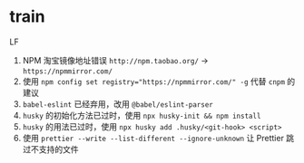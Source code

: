 # train

LF

1. NPM 淘宝镜像地址错误 `http://npm.taobao.org/` -> `https://npmmirror.com/`
1. 使用 `npm config set registry="https://npmmirror.com/" -g` 代替 `cnpm` 的建议
1. `babel-eslint` 已经弃用，改用 `@babel/eslint-parser`
1. `husky` 的初始化方法已过时，使用 `npx husky-init && npm install`
1. `husky` 的用法已过时，使用 `npx husky add .husky/<git-hook> <script>`
1. 使用 `prettier --write --list-different --ignore-unknown` 让 Prettier 跳过不支持的文件
